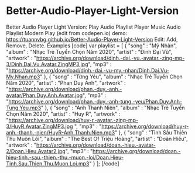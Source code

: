 # Better-Audio-Player-Light-Version
Better Audio Player Light Version: Play Audio Playlist 
Player Music Audio Playlist Modern Play (edit from codepen.io)
demo: <a href="https://tuannvbg.github.io/Better-Audio-Player-Light-Version" target="blank">https://tuannvbg.github.io/Better-Audio-Player-Light-Version</a>
Edit: Add, Remove, Delete. Examples
[code]
var playlist = [
	{
		"song"    : "Mỹ Nhân",
		"album"   : "Nhạc Trẻ Tuyển Chọn Năm 2020",
		"artist"  : "Đinh Đại Vũ",
		"artwork" : "https://archive.org/download/dinh.-dai.-vu.-avatar.-zing-mp-3/Dinh.Dai.Vu.Avatar.ZingMP3.jpg",
		"mp3"     : "https://archive.org/download/dinh.-dai.-vu-my.-nhan/Dinh.Dai.Vu-My.Nhan.mp3"
	},
	{
		"song"    : "Từng Yêu",
		"album"   : "Nhạc Trẻ Tuyển Chọn Năm 2020",
		"artist"  : "Phan Duy Anh",
		"artwork" : "https://archive.org/download/phan.-duy.-anh.-avatar/Phan.Duy.Anh.Avatar.jpg",
		"mp3"     : "https://archive.org/download/phan.-duy.-anh-tung.-yeu/Phan.Duy.Anh-Tung.Yeu.mp3"
	},
	{
		"song"    : "Anh Thanh Niên",
		"album"   : "Nhạc Trẻ Tuyển Chọn Năm 2020",
		"artist"  : "Huy R",
		"artwork" : "https://archive.org/download/huy-r.-avatar.-zing-mp-3/HuyR.Avatar.ZingMP3.jpg	",
		"mp3"     : "https://archive.org/download/huy-r-anh.-thanh.-nien/HuyR-Anh.Thanh.Nien.mp3"
	},
	{
		"song"    : "Tình Sầu Thiên Thu Muôn Lối",
		"album"   : "The Best Of Triệu Hoàng",
		"artist"  : "Doãn Hiếu",
		"artwork" : "https://archive.org/download/doan.-hieu.-avatar-2/Doan.Hieu.Avatar2.jpg",
		"mp3"     : "https://archive.org/download/doan.-hieu-tinh.-sau.-thien.-thu.-muon.-loi/Doan.Hieu-Tinh.Sau.Thien.Thu.Muon.Loi.mp3"
	}
];
[/code]
